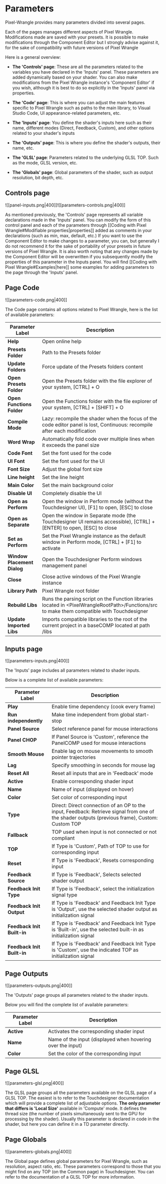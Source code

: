 # Parameters

Pixel-Wrangle provides many parameters divided into several pages.

Each of the pages manages different aspects of Pixel Wrangle.
Modifications made are saved with your presets.
It is possible to make modifications through the Component Editor but I strongly advise against it, for the sake of compatibility with future versions of Pixel Wrangle

Here is a general overview:

- **The 'Controls' page**: These are all the parameters related to the variables you have declared in the 'Inputs' panel. These parameters are added dynamically based on your shader. You can also make modifications from the Pixel Wrangle instance's 'Component Editor' if you wish, although it is best to do so explicitly in the 'Inputs' panel via properties.

- **The 'Code' page**: This is where you can adjust the main features specific to Pixel Wrangle such as paths to the main library, to Visual Studio Code, UI appearance-related parameters, etc.

- **The 'Inputs' page**: You define the shader's inputs here such as their name, different modes (Direct, Feedback, Custom), and other options related to your shader's inputs

- **The 'Outputs' page**: This is where you define the shader's outputs, their name, etc.

- **The 'GLSL' page**: Parameters related to the underlying GLSL TOP. Such as the mode, GLSL version, etc.

- **The 'Globals' page**: Global parameters of the shader, such as output resolution, bit depth, etc.

## Controls page

![[panel-inputs.png|400]]![[parameters-controls.png|400]]

As mentioned previously, the 'Controls' page represents all variable declarations made in the 'Inputs' panel.
You can modify the form of this control panel and each of the parameters through [[Coding with Pixel Wrangle#Modifiable properties|properties]] added as comments in your declarations (such as min, max, default, etc.)
If you want to use the Component Editor to make changes to a parameter, you can, but generally I do not recommend it for the sake of portability of your presets in future versions of Pixel Wrangle.
It is also worth noting that any changes made by the Component Editor will be overwritten if you subsequently modify the properties of this parameter in the Inputs panel.
You will find [[Coding with Pixel Wrangle#Examples|here]] some examples for adding parameters to the page through the 'Inputs' panel.

## Page Code

![[parameters-code.png|400]]

The Code page contains all options related to Pixel Wrangle, here is the list of available parameters:

| **Parameter Label**         | **Description**                                                                                                                                                     |
| --------------------------- | ------------------------------------------------------------------------------------------------------------------------------------------------------------------- |
| **Help**                    | Open online help                                                                                                                                              |
| **Presets Folder**          | Path to the Presets folder                                                                                                                                       |
| **Update Folders**          | Force update of the Presets folders content                                                                                                            |
| **Open Presets Folder**     | Open the Presets folder with the file explorer of your system, [CTRL] + O                                                                            |
| **Open Functions Folder**   | Open the Functions folder with the file explorer of your system, [CTRL] + [SHIFT] + O                                                             |
| **Compile Mode**            | Lazy: recompile the shader when the focus of the code editor panel is lost, Continuous: recompile after each modification                           |
| **Word Wrap**               | Automatically fold code over multiple lines when it exceeds the panel size                                                                      |
| **Code Font**               | Set the font used for the code                                                                                                                  |
| **UI Font**                 | Set the font used for the UI                                                                                                                     |
| **Font Size**               | Adjust the global font size                                                                                                                                 |
| **Line height**             | Set the line height                                                                                                                                         |
| **Main Color**              | Set the main background color                                                                                                                               |
| **Disable UI**              | Completely disable the UI                                                                                                                                           |
| **Open as Perform**         | Open the window in Perform mode (without the Touchdesigner UI), [F1] to open, [ESC] to close                                                                |
| **Open as Separate**        | Open the window in Separate mode (the Touchdesigner UI remains accessible), [CTRL] + [ENTER] to open, [ESC] to close                                         |
| **Set as Perform**          | Set the Pixel Wrangle instance as the default window in Perform mode, [CTRL] + [F1] to activate                                                           |
| **Window Placement Dialog** | Open the Touchdesigner Perform windows management panel                                                                                                  |
| **Close**                   | Close active windows of the Pixel Wrangle instance                                                                                                          |
| **Library Path**            | Pixel Wrangle root folder                                                                                                                                      |
| **Rebuild Libs**            | Runs the parsing script on the Function libraries located in \<PixelWrangleRootPath>/Functions/src to make them compatible with Touchdesigner |
| **Update Imported Libs**    | Imports compatible libraries to the root of the current project in a baseCOMP located at path /libs                                                            |

## Inputs page

![[parameters-inputs.png|400]]

The 'Inputs' page includes all parameters related to shader inputs.

Below is a complete list of available parameters:

| **Parameter Label**        | **Description**                                                                                                                                                   |
| -------------------------- | ----------------------------------------------------------------------------------------------------------------------------------------------------------------- |
| **Play**                   | Enable time dependency (cook every frame)                                                                                                                  |
| **Run independently**      | Make time independent from global start-stop                                                                                                                   |
| **Panel Source**           | Select reference panel for mouse interactions                                                                                               |
| **Panel CHOP**             | If Panel Source is 'Custom', reference the PanelCOMP used for mouse interactions                                                                     |
| **Smooth Mouse**           |  Enable lag on mouse movements to smooth pointer trajectories                                                                               |
| **Lag**                    | Specify smoothing in seconds for mouse lag                                                                                                     |
| **Reset All**              | Reset all inputs that are in 'Feedback' mode                                                                                                       |
| **Active**                 | Enable corresponding shader input                                                                                                                          |
| **Name**                   |  Name of input (displayed on hover)                                                                                                         |
| **Color**                  | Set color of corresponding input                                                                                                                     |
| **Type**                   | Direct: Direct connection of an OP to the input, Feedback: Retrieve signal from one of the shader outputs (previous frame), Custom: Custom TOP |
| **Fallback**               | TOP used when input is not connected or not compliant                                                                                                   |
| **TOP**                    | If Type is 'Custom', Path of TOP to use for corresponding input                                                                                       |
| **Reset**                  | If Type is 'Feedback', Resets corresponding input                                                                                                      |
| **Feedback Source**        | If Type is 'Feedback', Selects selected shader output                                                                                              |
| **Feedback Init Type**     | If Type is 'Feedback', select the initialization signal type                                                                                            |
| **Feedback Init Output**   | If Type is 'Feedback' and Feedback Init Type is 'Output', use the selected shader output as initialization signal                                 |
| **Feedback Init Built-in** | If Type is 'Feedback' and Feedback Init Type is 'Built-in', use the selected built-in as initialization signal                                       |
| **Feedback Init Built-in** | If Type is 'Feedback' and Feedback Init Type is 'Custom', use the indicated TOP as initialization signal                                                  |

## Page Outputs

![[parameters-outputs.png|400]]

The 'Outputs' page groups all parameters related to the shader inputs.

Below you will find the complete list of available parameters:

| **Parameter Label** | **Description**                                       |
| ------------------- | ----------------------------------------------------- |
| **Active**          | Activates the corresponding shader input              |
| **Name**            | Name of the input (displayed when hovering over the input) |
| **Color**           | Set the color of the corresponding input         |

## Page GLSL

![[parameters-glsl.png|400]]

The GLSL page groups all the parameters available on the GLSL page of a GLSL TOP.
The easiest is to refer to the Touchdesigner documentation which will provide a complete list of adjustable options.
**The only parameter that differs is 'Local Size'** available in 'Compute' mode.
It defines the thread size (the number of pixels simultaneously sent to the GPU for processing by the shader).
Usually this parameter is declared in code in the shader, but here you can define it in a TD parameter directly.

## Page Globals

![[parameters-globals.png|400]]

The Global page defines global parameters for Pixel Wrangle, such as resolution, aspect ratio, etc. These parameters correspond to those that you might find on any TOP (on the Common page) in Touchdesigner. You can refer to the documentation of a GLSL TOP for more information.
